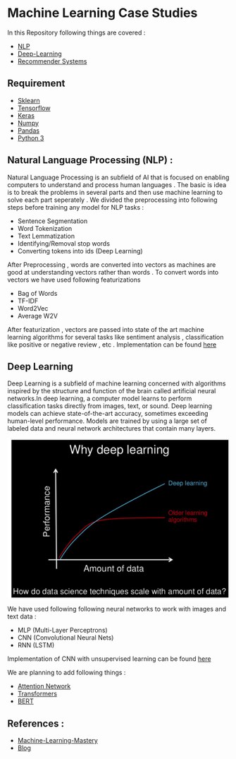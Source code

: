 # Machine Learning Case Studies 

In this Repository following things are covered :
* [NLP](https://github.com/simformsolutions/MachineLearningCaseStudies/tree/master/NLP-Amazon-Food-Reviews)
* [Deep-Learning](https://github.com/simformsolutions/MachineLearningCaseStudies/tree/master/footwear-best-view-classification)
* [Recommender Systems](https://github.com/simformsolutions/MachineLearningCaseStudies/tree/master/Movie-Recommendation-Casestudy)

## Requirement 

* [Sklearn](https://scikit-learn.org/)
* [Tensorflow](https://www.tensorflow.org/guide/)
* [Keras](https://keras.io/)
* [Numpy](https://www.numpy.org/devdocs/user/quickstart.html)
* [Pandas](https://pandas.pydata.org/) 
* [Python 3](https://www.python.org/)

## Natural Language Processing (NLP) :

Natural Language Processing is an subfield of AI that is focused on enabling computers to understand and process human languages . The basic is idea is to break the problems in several parts and then use machine learning to solve each part seperately . We divided the preprocessing into following steps before training any model for NLP tasks :

- Sentence Segmentation 
- Word Tokenization
- Text Lemmatization
- Identifying/Removal stop words 
- Converting tokens into ids (Deep Learning)

After Preprocessing , words are converted into vectors as machines are good at understanding vectors rather than words . To convert words into vectors we have used following featurizations 

- Bag of Words
- TF-IDF
- Word2Vec
- Average W2V

After featurization , vectors are passed into state of the art machine learning algorithms for several tasks like sentiment analysis , classification like positive or negative review , etc . Implementation can be found [here](https://github.com/simformsolutions/MachineLearningCaseStudies/tree/master/NLP-Amazon-Food-Reviews)

## Deep Learning 

Deep Learning is a subfield of machine learning concerned with algorithms inspired by the structure and function of the brain called artificial neural networks.In deep learning, a computer model learns to perform classification tasks directly from images, text, or sound. Deep learning models can achieve state-of-the-art accuracy, sometimes exceeding human-level performance. Models are trained by using a large set of labeled data and neural network architectures that contain many layers.

![alt text](sample1.png "Why Deep Learning")

We have used following following neural networks to work with images and text data :
- MLP (Multi-Layer Perceptrons)
- CNN (Convolutional Neural Nets)
- RNN (LSTM)

Implementation of CNN with unsupervised learning can be found [here](https://github.com/simformsolutions/MachineLearningCaseStudies/tree/master/footwear-best-view-classification)


We are planning to add following things :
* [Attention Network](https://ai.google/research/pubs/pub46201)
* [Transformers](https://ai.googleblog.com/2017/08/transformer-novel-neural-network.html)
* [BERT](https://ai.googleblog.com/2018/11/open-sourcing-bert-state-of-art-pre.html)


## References :

* [Machine-Learning-Mastery](https://machinelearningmastery.com/what-is-deep-learning/)
* [Blog](https://medium.com/@ageitgey/natural-language-processing-is-fun-9a0bff37854e)
